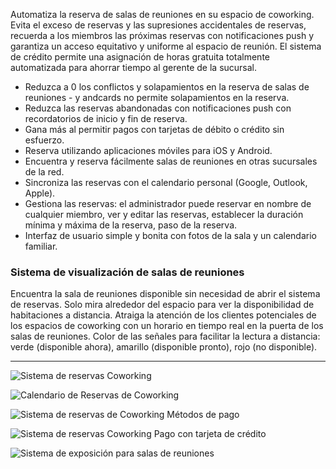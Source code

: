 Automatiza la reserva de salas de reuniones en su espacio de coworking. Evita el exceso de reservas y las supresiones accidentales de reservas, recuerda a los miembros las próximas reservas con notificaciones push y garantiza un acceso equitativo y uniforme al espacio de reunión. El sistema de crédito permite una asignación de horas gratuita totalmente automatizada para ahorrar tiempo al gerente de la sucursal.

- Reduzca a 0 los conflictos y solapamientos en la reserva de salas de reuniones - y andcards no permite solapamientos en la reserva.
- Reduzca las reservas abandonadas con notificaciones push con recordatorios de inicio y fin de reserva.
- Gana más al permitir pagos con tarjetas de débito o crédito sin esfuerzo.
- Reserva utilizando aplicaciones móviles para iOS y Android.
- Encuentra y reserva fácilmente salas de reuniones en otras sucursales de la red.
- Sincroniza las reservas con el calendario personal (Google, Outlook, Apple).
- Gestiona las reservas: el administrador puede reservar en nombre de cualquier miembro, ver y editar las reservas, establecer la duración mínima y máxima de la reserva, paso de la reserva.
- Interfaz de usuario simple y bonita con fotos de la sala y un calendario familiar.

### Sistema de visualización de salas de reuniones

Encuentra la sala de reuniones disponible sin necesidad de abrir el sistema de reservas. Solo mira alrededor del espacio para ver la disponibilidad de habitaciones a distancia. Atraiga la atención de los clientes potenciales de los espacios de coworking con un horario en tiempo real en la puerta de los salas de reuniones. Color de las señales para facilitar la lectura a distancia: verde (disponible ahora), amarillo (disponible pronto), rojo (no disponible).

---

![Sistema de reservas Coworking](https://s3.ap-northeast-2.amazonaws.com/screenshot.andcards.com/andcards-bookings-main-light-en-1920-1200.png)

![Calendario de Reservas de Coworking](https://s3.ap-northeast-2.amazonaws.com/screenshot.andcards.com/andcards-bookings-calendar-light-en-1920-1200.png)

![Sistema de reservas de Coworking Métodos de pago](https://s3.ap-northeast-2.amazonaws.com/screenshot.andcards.com/andcards-bookings-create-payment-methods-light-en-1920-1200.png)

![Sistema de reservas Coworking Pago con tarjeta de crédito](https://s3.ap-northeast-2.amazonaws.com/screenshot.andcards.com/andcards-bookings-create-pay-with-stripe-light-en-1920-1200.png)

![Sistema de exposición para salas de reuniones](https://s3.ap-northeast-2.amazonaws.com/screenshot.andcards.com/andcards-bookings-room-display-en-1920-1200.png)
